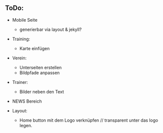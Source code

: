 
ToDo:
-----

* Mobile Seite
   * generierbar via layout & jekyll?

* Training: 
  * Karte einfügen

* Verein:
  * Unterseiten erstellen
  * Bildpfade anpassen

* Trainer:
  * Bilder neben den Text

* NEWS Bereich

* Layout: 
  * Home button mit dem Logo verknüpfen // transparent unter das logo legen.
